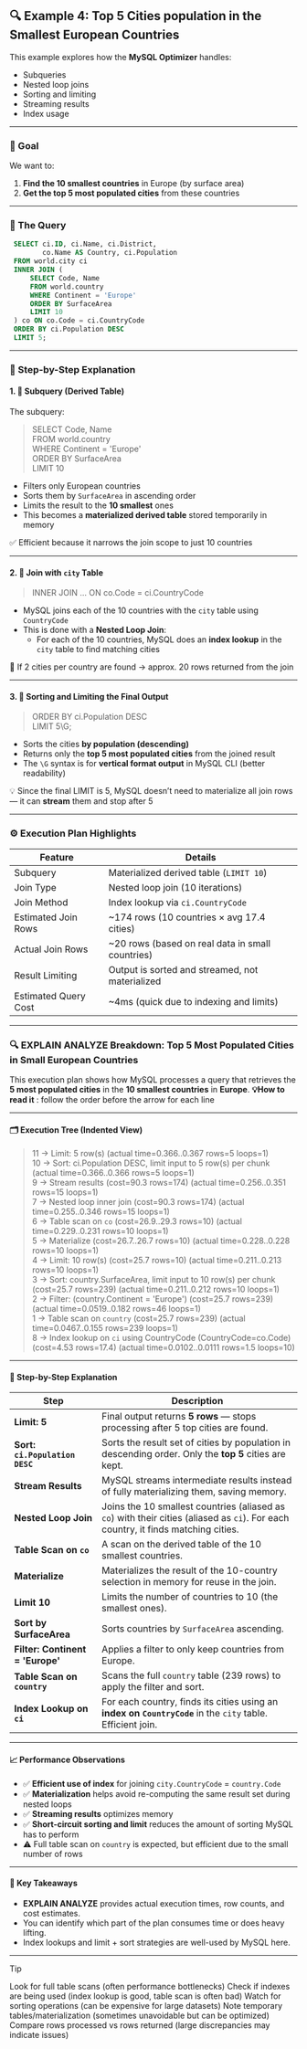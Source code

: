 ## 🔍 Example 4: Top 5 Cities population in the Smallest European Countries

This example explores how the **MySQL Optimizer** handles:
- Subqueries
- Nested loop joins
- Sorting and limiting
- Streaming results
- Index usage

---

### 🧪 Goal

We want to:
1. **Find the 10 smallest countries** in Europe (by surface area)
2. **Get the top 5 most populated cities** from these countries

---

### 🔹 The Query

```sql
 SELECT ci.ID, ci.Name, ci.District,  
        co.Name AS Country, ci.Population  
 FROM world.city ci  
 INNER JOIN (  
     SELECT Code, Name  
     FROM world.country  
     WHERE Continent = 'Europe'  
     ORDER BY SurfaceArea  
     LIMIT 10  
 ) co ON co.Code = ci.CountryCode  
 ORDER BY ci.Population DESC  
 LIMIT 5;
```
---

### 🧠 Step-by-Step Explanation

#### 1. 🧩 Subquery (Derived Table)

The subquery:

> SELECT Code, Name  
> FROM world.country  
> WHERE Continent = 'Europe'  
> ORDER BY SurfaceArea  
> LIMIT 10

- Filters only European countries
- Sorts them by `SurfaceArea` in ascending order
- Limits the result to the **10 smallest** ones
- This becomes a **materialized derived table** stored temporarily in memory

✅ Efficient because it narrows the join scope to just 10 countries

---

#### 2. 🔗 Join with `city` Table

> INNER JOIN ... ON co.Code = ci.CountryCode

- MySQL joins each of the 10 countries with the `city` table using `CountryCode`
- This is done with a **Nested Loop Join**:
  - For each of the 10 countries, MySQL does an **index lookup** in the `city` table to find matching cities

🔁 If 2 cities per country are found → approx. 20 rows returned from the join

---

#### 3. 🔢 Sorting and Limiting the Final Output

> ORDER BY ci.Population DESC  
> LIMIT 5\G;

- Sorts the cities **by population (descending)**
- Returns only the **top 5 most populated cities** from the joined result
- The `\G` syntax is for **vertical format output** in MySQL CLI (better readability)

💡 Since the final LIMIT is 5, MySQL doesn’t need to materialize all join rows — it can **stream** them and stop after 5

---

### ⚙️ Execution Plan Highlights

| Feature               | Details                                                                 |
|-----------------------|-------------------------------------------------------------------------|
| Subquery              | Materialized derived table (`LIMIT 10`)                                 |
| Join Type             | Nested loop join (10 iterations)                                        |
| Join Method           | Index lookup via `ci.CountryCode`                                       |
| Estimated Join Rows   | ~174 rows (10 countries × avg 17.4 cities)                              |
| Actual Join Rows      | ~20 rows (based on real data in small countries)                        |
| Result Limiting       | Output is sorted and streamed, not materialized                         |
| Estimated Query Cost  | ~4ms (quick due to indexing and limits)                                 |

---










### 🔍 EXPLAIN ANALYZE Breakdown: Top 5 Most Populated Cities in Small European Countries

This execution plan shows how MySQL processes a query that retrieves the **5 most populated cities** in the **10 smallest countries** in **Europe**.
**💡How to read it** : follow the order before the arrow for each line 

---

#### 🗂️ Execution Tree (Indented View)

> 11  -> Limit: 5 row(s)  (actual time=0.366..0.367 rows=5 loops=1)  
> 10   -> Sort: ci.Population DESC, limit input to 5 row(s) per chunk  (actual time=0.366..0.366 rows=5 loops=1)  
> 9     -> Stream results  (cost=90.3 rows=174) (actual time=0.256..0.351 rows=15 loops=1)  
> 7      -> Nested loop inner join  (cost=90.3 rows=174) (actual time=0.255..0.346 rows=15 loops=1)  
> 6       -> Table scan on `co`  (cost=26.9..29.3 rows=10) (actual time=0.229..0.231 rows=10 loops=1)  
> 5        -> Materialize  (cost=26.7..26.7 rows=10) (actual time=0.228..0.228 rows=10 loops=1)  
> 4         -> Limit: 10 row(s)  (cost=25.7 rows=10) (actual time=0.211..0.213 rows=10 loops=1)  
> 3          -> Sort: country.SurfaceArea, limit input to 10 row(s) per chunk  (cost=25.7 rows=239) (actual time=0.211..0.212 rows=10 loops=1)  
> 2           -> Filter: (country.Continent = 'Europe')  (cost=25.7 rows=239) (actual time=0.0519..0.182 rows=46 loops=1)  
> 1            -> Table scan on `country`  (cost=25.7 rows=239) (actual time=0.0467..0.155 rows=239 loops=1)  
> 8       -> Index lookup on `ci` using CountryCode (CountryCode=co.Code)  (cost=4.53 rows=17.4) (actual time=0.0102..0.0111 rows=1.5 loops=10)  

---

#### 📝 Step-by-Step Explanation

| Step | Description |
|------|-------------|
| **Limit: 5** | Final output returns **5 rows** — stops processing after 5 top cities are found. |
| **Sort: `ci.Population DESC`** | Sorts the result set of cities by population in descending order. Only the **top 5** cities are kept. |
| **Stream Results** | MySQL streams intermediate results instead of fully materializing them, saving memory. |
| **Nested Loop Join** | Joins the 10 smallest countries (aliased as `co`) with their cities (aliased as `ci`). For each country, it finds matching cities. |
| **Table Scan on `co`** | A scan on the derived table of the 10 smallest countries. |
| **Materialize** | Materializes the result of the 10-country selection in memory for reuse in the join. |
| **Limit 10** | Limits the number of countries to 10 (the smallest ones). |
| **Sort by SurfaceArea** | Sorts countries by `SurfaceArea` ascending. |
| **Filter: Continent = 'Europe'** | Applies a filter to only keep countries from Europe. |
| **Table Scan on `country`** | Scans the full `country` table (239 rows) to apply the filter and sort. |
| **Index Lookup on `ci`** | For each country, finds its cities using an **index on `CountryCode`** in the `city` table. Efficient join. |

---

#### 📈 Performance Observations

- ✅ **Efficient use of index** for joining `city.CountryCode` = `country.Code`
- ✅ **Materialization** helps avoid re-computing the same result set during nested loops
- ✅ **Streaming results** optimizes memory
- ✅ **Short-circuit sorting and limit** reduces the amount of sorting MySQL has to perform
- ⚠️ Full table scan on `country` is expected, but efficient due to the small number of rows

---

#### 🧠 Key Takeaways

- **EXPLAIN ANALYZE** provides actual execution times, row counts, and cost estimates.
- You can identify which part of the plan consumes time or does heavy lifting.
- Index lookups and limit + sort strategies are well-used by MySQL here.

---


> [!TIP]
> Look for full table scans (often performance bottlenecks)
> Check if indexes are being used (index lookup is good, table scan is often bad)
> Watch for sorting operations (can be expensive for large datasets)
> Note temporary tables/materialization (sometimes unavoidable but can be optimized)
> Compare rows processed vs rows returned (large discrepancies may indicate issues)
